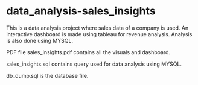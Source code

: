 # data_analysis-sales_insights

This is a data analysis project where sales data of a company is used.
An interactive dashboard is made using tableau for revenue analysis.
Analysis is also done using MYSQL. 

PDF file sales_insights.pdf contains all the visuals and dashboard.

sales_insights.sql contains query used for data analysis using MYSQL.

db_dump.sql is the database file.

 
